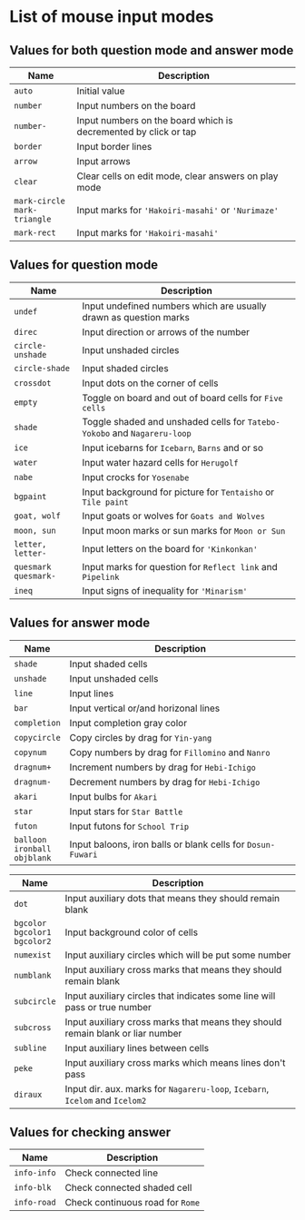 # List of mouse input modes

## Values for both question mode and answer mode

|Name|Description|
|---|---|
|`auto`|Initial value|
|`number`|Input numbers on the board|
|`number-`|Input numbers on the board which is decremented by click or tap|
|`border`|Input border lines|
|`arrow`|Input arrows|
|`clear`|Clear cells on edit mode, clear answers on play mode|
|`mark-circle`<br>`mark-triangle`|Input marks for `'Hakoiri-masahi'` or `'Nurimaze'`|
|`mark-rect`|Input marks for `'Hakoiri-masahi'`|

## Values for question mode

|Name|Description|
|---|---|
|`undef`|Input undefined numbers which are usually drawn as question marks|
|`direc`|Input direction or arrows of the number|
|`circle-unshade`|Input unshaded circles|
|`circle-shade`|Input shaded circles|
|`crossdot`|Input dots on the corner of cells|
|`empty`|Toggle on board and out of board cells for `Five cells`|
|`shade`|Toggle shaded and unshaded cells for `Tatebo-Yokobo` and `Nagareru-loop`|
|`ice`|Input icebarns for `Icebarn`, `Barns` and or so|
|`water`|Input water hazard cells for `Herugolf`|
|`nabe`|Input crocks for `Yosenabe`|
|`bgpaint`|Input background for picture for `Tentaisho` or `Tile paint`|
|`goat, wolf`|Input goats or wolves for `Goats and Wolves`|
|`moon, sun`|Input moon marks or sun marks for `Moon or Sun`|
|`letter, letter-`|Input letters on the board for `'Kinkonkan'`|
|`quesmark`<br>`quesmark-`|Input marks for question for `Reflect link` and `Pipelink`|
|`ineq`|Input signs of inequality for `'Minarism'`|

## Values for answer mode

|Name|Description|
|---|---|
|`shade`|Input shaded cells|
|`unshade`|Input unshaded cells|
|`line`|Input lines|
|`bar`|Input vertical or/and horizonal lines|
|`completion`|Input completion gray color|
|`copycircle`|Copy circles by drag for `Yin-yang`|
|`copynum`|Copy numbers by drag for `Fillomino` and `Nanro`|
|`dragnum+`|Increment numbers by drag for `Hebi-Ichigo`|
|`dragnum-`|Decrement numbers by drag for `Hebi-Ichigo`|
|`akari`|Input bulbs for `Akari`|
|`star`|Input stars for `Star Battle`|
|`futon`|Input futons for `School Trip`|
|`balloon`<br>`ironball`<br>`objblank`|Input baloons, iron balls or blank cells for `Dosun-Fuwari`|

|Name|Description|
|---|---|
|`dot`|Input auxiliary dots that means they should remain blank|
|`bgcolor`<br>`bgcolor1`<br>`bgcolor2`|Input background color of cells|
|`numexist`|Input auxiliary circles which will be put some number|
|`numblank`|Input auxiliary cross marks that means they should remain blank|
|`subcircle`|Input auxiliary circles that indicates some line will pass or true number|
|`subcross`|Input auxiliary cross marks that means they should remain blank or liar number|
|`subline`|Input auxiliary lines between cells|
|`peke`|Input auxiliary cross marks which means lines don't pass|
|`diraux`|Input dir. aux. marks for `Nagareru-loop`, `Icebarn`, `Icelom` and `Icelom2`|

## Values for checking answer

|Name|Description|
|---|---|
|`info-info`|Check connected line|
|`info-blk`|Check connected shaded cell|
|`info-road`|Check continuous road for `Rome`|

